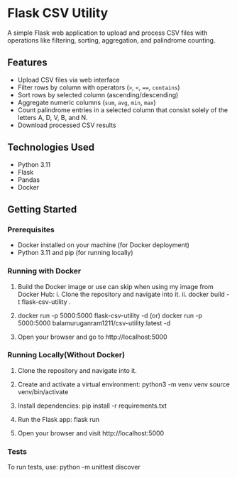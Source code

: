 # Flask CSV Utility

A simple Flask web application to upload and process CSV files with operations like filtering, sorting, aggregation, and palindrome counting.

## Features

- Upload CSV files via web interface
- Filter rows by column with operators (`>`, `<`, `==`, `contains`)
- Sort rows by selected column (ascending/descending)
- Aggregate numeric columns (`sum`, `avg`, `min`, `max`)
- Count palindrome entries in a selected column that consist solely of the letters A, D, V, B, and N.
- Download processed CSV results

## Technologies Used

- Python 3.11
- Flask
- Pandas
- Docker

## Getting Started

### Prerequisites

- Docker installed on your machine (for Docker deployment)
- Python 3.11 and pip (for running locally)

### Running with Docker

1. Build the Docker image or use can skip when using my image from Docker Hub:
   i.  Clone the repository and navigate into it.
   ii. docker build -t flask-csv-utility .

2. docker run -p 5000:5000 flask-csv-utility -d (or) docker run -p 5000:5000 balamuruganram1211/csv-utility:latest -d

3. Open your browser and go to http://localhost:5000

### Running Locally(Without Docker)
1. Clone the repository and navigate into it.

2. Create and activate a virtual environment:
    python3 -m venv venv
    source venv/bin/activate 

3. Install dependencies:
    pip install -r requirements.txt

4. Run the Flask app:
    flask run

5. Open your browser and visit http://localhost:5000

### Tests
To run tests, use:
    python -m unittest discover